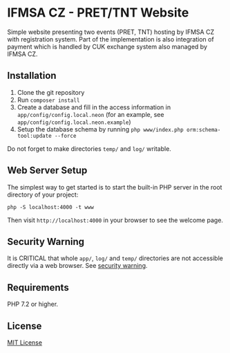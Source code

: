 # IFMSA CZ - PRET/TNT Website

Simple website presenting two events (PRET, TNT) hosting by IFMSA CZ with registration system. Part of the implementation is also integration of payment which is handled by CUK exchange system also managed by IFMSA CZ.

## Installation

1. Clone the git repository
2. Run `composer install`
3. Create a database and fill in the access information in `app/config/config.local.neon` (for an example, see `app/config/config.local.neon.example`)
4. Setup the database schema by running `php www/index.php orm:schema-tool:update --force`

Do not forget to make directories `temp/` and `log/` writable.

## Web Server Setup

The simplest way to get started is to start the built-in PHP server in the root directory of your project:

	php -S localhost:4000 -t www

Then visit `http://localhost:4000` in your browser to see the welcome page.

## Security Warning

It is CRITICAL that whole `app/`, `log/` and `temp/` directories are not accessible directly via a web browser. See [security warning](https://nette.org/security-warning).


## Requirements

PHP 7.2 or higher.

## License

[MIT License](LICENSE)

